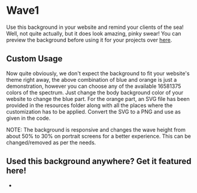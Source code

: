 # Wave1
Use this background in your website and remind your clients of the sea! Well, not quite actually, but it does look amazing, pinky swear! You can preview the background before using it for your projects over [here](http://webackgrounds.devus.org/wave1/background.html).

## Custom Usage
Now quite obviously, we don't expect the background to fit your website's theme right away, the above combination of blue and orange is just a demonstration, however you can choose any of the available 16581375 colors of the spectrum. Just change the body background color of your website to change the blue part. For the orange part, an SVG file has been provided in the resources folder along with all the places where the customization has to be applied. Convert the SVG to a PNG and use as given in the code.

NOTE: The background is responsive and changes the wave height from about 50% to 30% on portrait screens for a better experience. This can be changed/removed as per the needs.

## Used this background anywhere? Get it featured here!
* [](http://mauvision.devus.org)
